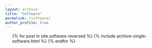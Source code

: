 ```yaml
---
layout: archive
title: "Software"
permalink: /software/
author_profile: true
---
```


<ul>{% for post in site.software reversed %}
  {% include archive-single-software.html %}
{% endfor %}</ul>